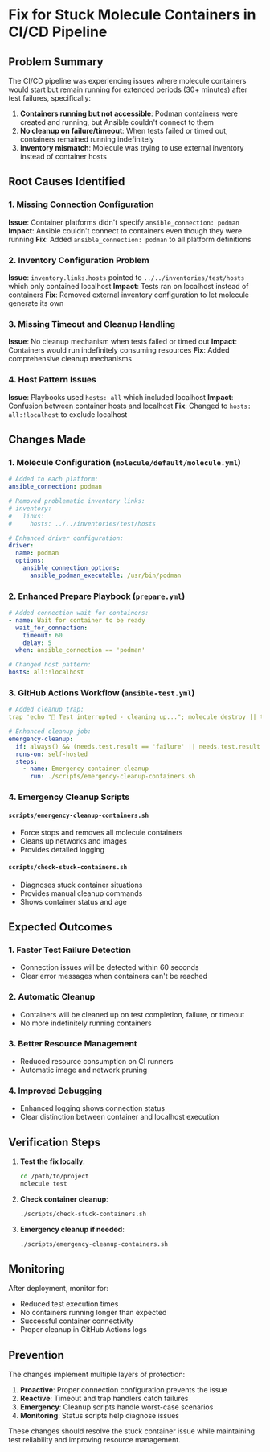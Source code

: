 # Fix for Stuck Molecule Containers in CI/CD Pipeline

## Problem Summary
The CI/CD pipeline was experiencing issues where molecule containers would start but remain running for extended periods (30+ minutes) after test failures, specifically:

1. **Containers running but not accessible**: Podman containers were created and running, but Ansible couldn't connect to them
2. **No cleanup on failure/timeout**: When tests failed or timed out, containers remained running indefinitely
3. **Inventory mismatch**: Molecule was trying to use external inventory instead of container hosts

## Root Causes Identified

### 1. Missing Connection Configuration
**Issue**: Container platforms didn't specify `ansible_connection: podman`
**Impact**: Ansible couldn't connect to containers even though they were running
**Fix**: Added `ansible_connection: podman` to all platform definitions

### 2. Inventory Configuration Problem
**Issue**: `inventory.links.hosts` pointed to `../../inventories/test/hosts` which only contained localhost
**Impact**: Tests ran on localhost instead of containers
**Fix**: Removed external inventory configuration to let molecule generate its own

### 3. Missing Timeout and Cleanup Handling
**Issue**: No cleanup mechanism when tests failed or timed out
**Impact**: Containers would run indefinitely consuming resources
**Fix**: Added comprehensive cleanup mechanisms

### 4. Host Pattern Issues
**Issue**: Playbooks used `hosts: all` which included localhost
**Impact**: Confusion between container hosts and localhost
**Fix**: Changed to `hosts: all:!localhost` to exclude localhost

## Changes Made

### 1. Molecule Configuration (`molecule/default/molecule.yml`)
```yaml
# Added to each platform:
ansible_connection: podman

# Removed problematic inventory links:
# inventory:
#   links:
#     hosts: ../../inventories/test/hosts

# Enhanced driver configuration:
driver:
  name: podman
  options:
    ansible_connection_options:
      ansible_podman_executable: /usr/bin/podman
```

### 2. Enhanced Prepare Playbook (`prepare.yml`)
```yaml
# Added connection wait for containers:
- name: Wait for container to be ready
  wait_for_connection:
    timeout: 60
    delay: 5
  when: ansible_connection == 'podman'

# Changed host pattern:
hosts: all:!localhost
```

### 3. GitHub Actions Workflow (`ansible-test.yml`)
```yaml
# Added cleanup trap:
trap 'echo "🚨 Test interrupted - cleaning up..."; molecule destroy || true; podman container prune -f || true' EXIT TERM INT

# Enhanced cleanup job:
emergency-cleanup:
  if: always() && (needs.test.result == 'failure' || needs.test.result == 'cancelled')
  runs-on: self-hosted
  steps:
    - name: Emergency container cleanup
      run: ./scripts/emergency-cleanup-containers.sh
```

### 4. Emergency Cleanup Scripts

#### `scripts/emergency-cleanup-containers.sh`
- Force stops and removes all molecule containers
- Cleans up networks and images
- Provides detailed logging

#### `scripts/check-stuck-containers.sh`
- Diagnoses stuck container situations
- Provides manual cleanup commands
- Shows container status and age

## Expected Outcomes

### 1. Faster Test Failure Detection
- Connection issues will be detected within 60 seconds
- Clear error messages when containers can't be reached

### 2. Automatic Cleanup
- Containers will be cleaned up on test completion, failure, or timeout
- No more indefinitely running containers

### 3. Better Resource Management
- Reduced resource consumption on CI runners
- Automatic image and network pruning

### 4. Improved Debugging
- Enhanced logging shows connection status
- Clear distinction between container and localhost execution

## Verification Steps

1. **Test the fix locally**:
   ```bash
   cd /path/to/project
   molecule test
   ```

2. **Check container cleanup**:
   ```bash
   ./scripts/check-stuck-containers.sh
   ```

3. **Emergency cleanup if needed**:
   ```bash
   ./scripts/emergency-cleanup-containers.sh
   ```

## Monitoring

After deployment, monitor for:
- Reduced test execution times
- No containers running longer than expected
- Successful container connectivity
- Proper cleanup in GitHub Actions logs

## Prevention

The changes implement multiple layers of protection:
1. **Proactive**: Proper connection configuration prevents the issue
2. **Reactive**: Timeout and trap handlers catch failures
3. **Emergency**: Cleanup scripts handle worst-case scenarios
4. **Monitoring**: Status scripts help diagnose issues

These changes should resolve the stuck container issue while maintaining test reliability and improving resource management.
